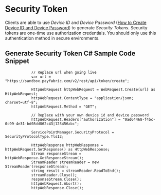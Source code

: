Security Token
============================

Clients are able to use _Device ID_ and _Device Password_ ([How to Create Device ID and Device Password](https://github.com/PayFabric/Portal/blob/v2/Sections/Quick%20Start.md#define-devices)) to generate _Security Tokens_.
Security tokens are one-time use authorization credentials. You should only use this authentication method in secure environments. 

Generate Security Token C# Sample Code Snippet
--------------

                // Replace url when going live
                var url = "https://sandbox.payfabric.com/v2/rest/api/token/create";

                HttpWebRequest httpWebRequest = WebRequest.Create(url) as HttpWebRequest;
                httpWebRequest.ContentType = "application/json; charset=utf-8";
                httpWebRequest.Method = "GET";

                // Replace with your own device id and device password
                httpWebRequest.Headers["authorization"] = "0ad64468-f4bc-0c99-4e31-bd08dd862c43|123456abc";
                
                ServicePointManager.SecurityProtocol = SecurityProtocolType.Tls12;
                
                HttpWebResponse httpWebResponse = httpWebRequest.GetResponse() as HttpWebResponse;
                Stream responseStream = httpWebResponse.GetResponseStream();
                StreamReader streamReader = new StreamReader(responseStream);
                string result = streamReader.ReadToEnd();
                streamReader.Close();
                responseStream.Close();
                httpWebRequest.Abort();
                httpWebResponse.Close();
